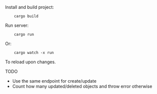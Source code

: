 Install and build project:

```
    cargo build
```

Run server:

```
    cargo run
```

Or:

```
    cargo watch -x run
```

To reload upon changes.

TODO

* Use the same endpoint for create/update
* Count how many updated/deleted objects and throw error otherwise